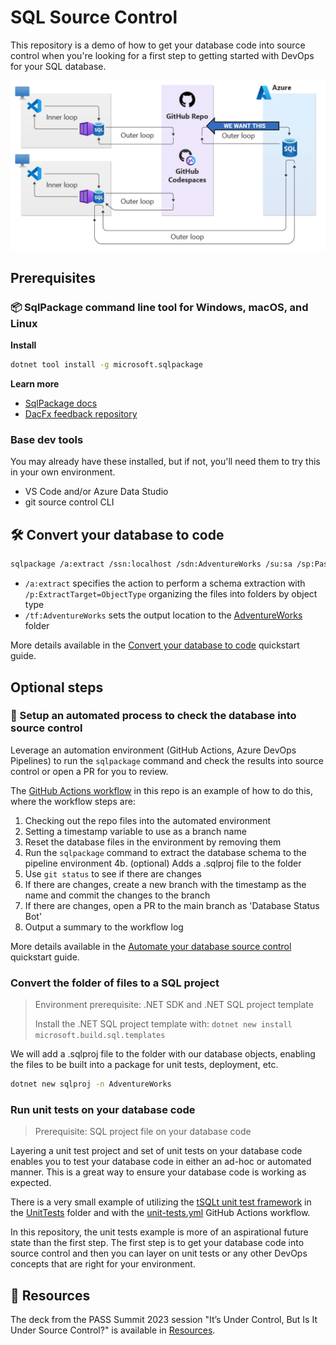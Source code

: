 # SQL Source Control

This repository is a demo of how to get your database code into source control when you're looking for a first step to getting started with DevOps for your SQL database.

![DevOps context](Images/devops-context.png)

## Prerequisites

### 📦 SqlPackage command line tool for Windows, macOS, and Linux

**Install**

```bash
dotnet tool install -g microsoft.sqlpackage
```

**Learn more**

- [SqlPackage docs](https://aka.ms/sqlpackage-ref)
- [DacFx feedback repository](https://github.com/microsoft/dacfx)

### Base dev tools

You may already have these installed, but if not, you'll need them to try this in your own environment.

- VS Code and/or Azure Data Studio
- git source control CLI

## 🛠️ Convert your database to code

```bash
sqlpackage /a:extract /ssn:localhost /sdn:AdventureWorks /su:sa /sp:Passw0rd /stsc:true /tf:AdventureWorks /p:ExtractTarget=ObjectType
```

- `/a:extract` specifies the action to perform a schema extraction with `/p:ExtractTarget=ObjectType` organizing the files into folders by object type
- `/tf:AdventureWorks` sets the output location to the [AdventureWorks](AdventureWorks) folder

More details available in the [Convert your database to code](Tutorial/convert-your-database-to-code.md) quickstart guide.

## Optional steps

### 🤖 Setup an automated process to check the database into source control

Leverage an automation environment (GitHub Actions, Azure DevOps Pipelines) to run the `sqlpackage` command and check the results into source control or open a PR for you to review.

The [GitHub Actions workflow](.github/workflows/database-pr.yml) in this repo is an example of how to do this, where the workflow steps are:

1. Checking out the repo files into the automated environment
2. Setting a timestamp variable to use as a branch name
3. Reset the database files in the environment by removing them
4. Run the `sqlpackage` command to extract the database schema to the pipeline environment
4b. (optional) Adds a .sqlproj file to the folder
5. Use `git status` to see if there are changes
6. If there are changes, create a new branch with the timestamp as the name and commit the changes to the branch
7. If there are changes, open a PR to the main branch as 'Database Status Bot'
8. Output a summary to the workflow log

More details available in the [Automate your database source control](Tutorial/automate-your-database-source-control.md) quickstart guide.

### Convert the folder of files to a SQL project


> Environment prerequisite: .NET SDK and .NET SQL project template
>
> Install the .NET SQL project template with: `dotnet new install microsoft.build.sql.templates`

We will add a .sqlproj file to the folder with our database objects, enabling the files to be built into a package for unit tests, deployment, etc.

```bash
dotnet new sqlproj -n AdventureWorks
```

### Run unit tests on your database code

> Prerequisite: SQL project file on your database code

Layering a unit test project and set of unit tests on your database code enables you to test your database code in either an ad-hoc or automated manner.  This is a great way to ensure your database code is working as expected.

There is a very small example of utilizing the [tSQLt unit test framework](https://tsqlt.org/) in the [UnitTests](UnitTests) folder and with the [unit-tests.yml](.github/workflows/unit-tests.yml) GitHub Actions workflow.

In this repository, the unit tests example is more of an aspirational future state than the first step.  The first step is to get your database code into source control and then you can layer on unit tests or any other DevOps concepts that are right for your environment.


## 📗 Resources

The deck from the PASS Summit 2023 session "It’s Under Control, But Is It Under Source Control?​" is available in [Resources](Resources/UnderControlSourceControl.pdf).